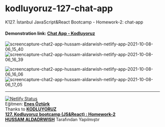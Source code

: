 # kodluyoruz-127-chat-app

K127. İstanbul JavaScript&amp;React Bootcamp - Homework-2: chat-app
#### Demonstration link: [**Chat App - Kodluyoruz**](https://chat-app-hussam-aldarwish.netlify.app)  
  
  
![screencapture-chat2-app-hussam-aldarwish-netlify-app-2021-10-08-06_15_40](https://user-images.githubusercontent.com/90006627/136492740-98f7bb42-ec70-4a1a-ac0f-0c10c44998e2.png)  
![screencapture-chat2-app-hussam-aldarwish-netlify-app-2021-10-08-06_16_39](https://user-images.githubusercontent.com/90006627/136492799-85b15824-4635-41c2-818f-84345dd20f9b.png)

![screencapture-chat2-app-hussam-aldarwish-netlify-app-2021-10-08-06_16_06](https://user-images.githubusercontent.com/90006627/136492765-32ba786b-a480-4ebe-b64b-d784c87b9a86.png)  
![screencapture-chat2-app-hussam-aldarwish-netlify-app-2021-10-08-06_17_05](https://user-images.githubusercontent.com/90006627/136492844-70b0cebb-8fbb-4e75-b148-44ba3d3ccb90.png)

---

[![Netlify Status](https://api.netlify.com/api/v1/badges/d4be3557-2a8d-40b8-9365-b7642e7b1592/deploy-status)](https://app.netlify.com/sites/amazing-gates-74cb86/deploys)  
Eğitmen: [**Enes Öztürk**](https://github.com/enesozturk)  
Thanks to [**KODLUYORUZ**](https://www.kodluyoruz.org)  
[**127. Kodluyoruz bootcamp (JS&React) : Homework-2**](https://github.com/kodluyoruz-js-react-bootcamp-127/course/blob/master/homework-2.md)  
[**HUSSAM ALDADRWISH**](mailto:hussam.aldarwish@hotmail.com) Tarafından Yapılmıştır
